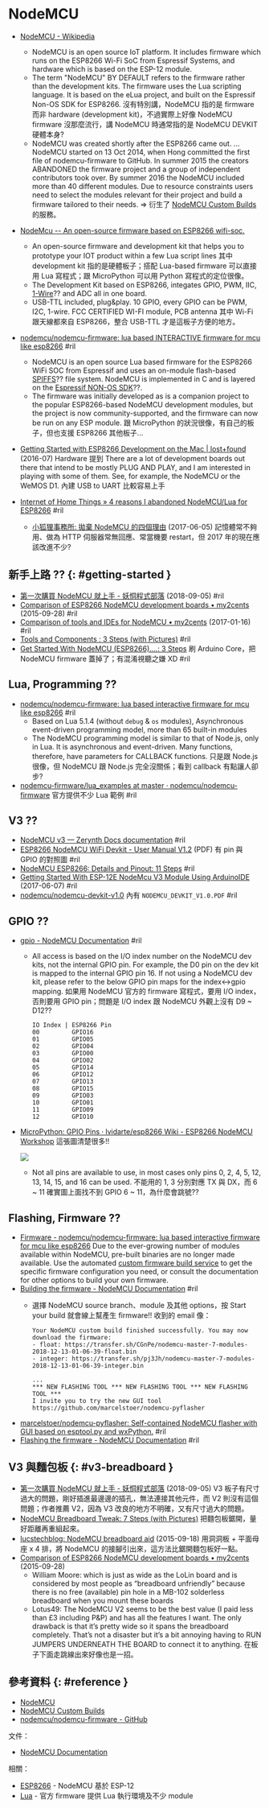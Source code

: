 # NodeMCU

  - [NodeMCU \- Wikipedia](https://en.wikipedia.org/wiki/NodeMCU)
      - NodeMCU is an open source IoT platform. It includes firmware which runs on the ESP8266 Wi-Fi SoC from Espressif Systems, and hardware which is based on the ESP-12 module.
      - The term "NodeMCU" BY DEFAULT refers to the firmware rather than the development kits. The firmware uses the Lua scripting language. It is based on the eLua project, and built on the Espressif Non-OS SDK for ESP8266. 沒有特別講，NodeMCU 指的是 firmware 而非 hardware (development kit)，不過實際上好像 NodeMCU firmware 沒那麼流行，講 NodeMCU 時通常指的是 NodeMCU DEVKIT 硬體本身?
      - NodeMCU was created shortly after the ESP8266 came out. ... NodeMCU started on 13 Oct 2014, when Hong committed the first file of nodemcu-firmware to GitHub. In summer 2015 the creators ABANDONED the firmware project and a group of independent contributors took over. By summer 2016 the NodeMCU included more than 40 different modules. Due to resource constraints users need to select the modules relevant for their project and build a firmware tailored to their needs. => 衍生了 [NodeMCU Custom Builds](https://nodemcu-build.com/) 的服務。

  - [NodeMcu \-\- An open\-source firmware based on ESP8266 wifi\-soc\.](http://www.nodemcu.com/index_en.html)
      - An open-source firmware and development kit that helps you to prototype your IOT product within a few Lua script lines 其中 development kit 指的是硬體板子；搭配 Lua-based firmware 可以直接用 Lua 寫程式；跟 MicroPython 可以用 Python 寫程式的定位很像。
      - The Development Kit based on ESP8266, integates GPIO, PWM, IIC, [1-Wire](https://nodemcu.readthedocs.io/en/master/en/modules/ow/)?? and ADC all in one board.
      - USB-TTL included, plug&play. 10 GPIO, every GPIO can be PWM, I2C, 1-wire. FCC CERTIFIED WI-FI module, PCB antenna 其中 Wi-Fi 跟天線都來自 ESP8266，整合 USB-TTL 才是這板子方便的地方。

  - [nodemcu/nodemcu\-firmware: lua based INTERACTIVE firmware for mcu like esp8266](https://github.com/nodemcu/nodemcu-firmware) #ril
      - NodeMCU is an open source Lua based firmware for the ESP8266 WiFi SOC from Espressif and uses an on-module flash-based [SPIFFS](https://github.com/pellepl/spiffs)?? file system. NodeMCU is implemented in C and is layered on the [Espressif NON-OS SDK](https://github.com/espressif/ESP8266_NONOS_SDK)??.
      - The firmware was initially developed as is a companion project to the popular ESP8266-based NodeMCU development modules, but the project is now community-supported, and the firmware can now be run on any ESP module. 跟 MicroPython 的狀況很像，有自己的板子，但也支援 ESP8266 其他板子...

  - [Getting Started with ESP8266 Development on the Mac \| lost\+found](http://blog.dushin.net/2016/07/getting-started-with-esp8266-development-on-the-mac/) (2016-07) Hardware 提到 There are a lot of development boards out there that intend to be mostly PLUG AND PLAY, and I am interested in playing with some of them. See, for example, the NodeMCU or the WeMOS D1. 內建 USB to UART 比較容易上手

  - [Internet of Home Things » 4 reasons I abandoned NodeMCU/Lua for ESP8266](https://internetofhomethings.com/homethings/?p=424) #ril
      - [小狐狸事務所: 拋棄 NodeMCU 的四個理由](http://yhhuang1966.blogspot.com/2017/06/nodemcu.html) (2017-06-05) 記憶體常不夠用、做為 HTTP 伺服器常無回應、常當機要 restart，但 2017 年的現在應該改進不少?

## 新手上路 ?? {: #getting-started }

  - [第一次購買 NodeMCU 就上手 \- 妖恫程式部落](https://blog.everlearn.tw/nodemcu/%E7%AC%AC%E4%B8%80%E6%AC%A1%E8%B3%BC%E8%B2%B7-nodemcu-%E5%B0%B1%E4%B8%8A%E6%89%8B) (2018-09-05) #ril
  - [Comparison of ESP8266 NodeMCU development boards • my2cents](https://frightanic.com/iot/comparison-of-esp8266-nodemcu-development-boards/) (2015-09-28) #ril
  - [Comparison of tools and IDEs for NodeMCU • my2cents](https://frightanic.com/iot/tools-ides-nodemcu/) (2017-01-16) #ril
  - [Tools and Components : 3 Steps \(with Pictures\)](https://www.instructables.com/id/Getting-Started-With-NodeMCU-All-in-One-Guide/) #ril
  - [Get Started With NodeMCU \(ESP8266\)\.\.\.\.: 3 Steps](https://www.instructables.com/id/Get-Started-With-NodeMCU/) 刷 Arduino Core，把 NodeMCU firmware 蓋掉了；有混淆視聽之嫌 XD #ril

## Lua, Programming ??

  - [nodemcu/nodemcu\-firmware: lua based interactive firmware for mcu like esp8266](https://github.com/nodemcu/nodemcu-firmware) #ril
      - Based on Lua 5.1.4 (without `debug` & `os` modules), Asynchronous event-driven programming model, more than 65 built-in modules
      - The NodeMCU programming model is similar to that of Node.js, only in Lua. It is asynchronous and event-driven. Many functions, therefore, have parameters for CALLBACK functions. 只是跟 Node.js 很像，但 NodeMCU 跟 Node.js 完全沒關係；看到 callback 有點讓人卻步?
  - [nodemcu\-firmware/lua\_examples at master · nodemcu/nodemcu\-firmware](https://github.com/nodemcu/nodemcu-firmware/tree/master/lua_examples) 官方提供不少 Lua 範例 #ril

## V3 ??

  - [NodeMCU v3 — Zerynth Docs documentation](https://docs.zerynth.com/latest/official/board.zerynth.nodemcu3/docs/index.html) #ril
  - [ESP8266 NodeMCU WiFi Devkit - User Manual V1.2](http://www.handsontec.com/pdf_learn/esp8266-V10.pdf) (PDF) 有 pin 與 GPIO 的對照圖 #ril
  - [NodeMCU ESP8266: Details and Pinout: 11 Steps](https://www.instructables.com/id/NodeMCU-ESP8266-Details-and-Pinout/) #ril
  - [Getting Started With ESP\-12E NodeMcu V3 Module Using ArduinoIDE](https://www.c-sharpcorner.com/article/blinking-led-by-esp-12e-nodemcu-v3-module-using-arduinoide/) (2017-06-07) #ril
  - [nodemcu/nodemcu\-devkit\-v1\.0](https://github.com/nodemcu/nodemcu-devkit-v1.0) 內有 `NODEMCU_DEVKIT_V1.0.PDF` #ril

## GPIO ??

  - [gpio \- NodeMCU Documentation](https://nodemcu.readthedocs.io/en/master/en/modules/gpio/) #ril
      - All access is based on the I/O index number on the NodeMCU dev kits, not the internal GPIO pin. For example, the D0 pin on the dev kit is mapped to the internal GPIO pin 16. If not using a NodeMCU dev kit, please refer to the below GPIO pin maps for the index↔gpio mapping. 如果用 NodeMCU 官方的 firmware 寫程式，要用 I/O index，否則要用 GPIO pin；問題是 I/O index 跟 NodeMCU 外觀上沒有 D9 ~ D12??

            IO Index | ESP8266 Pin
            00         GPIO16
            01         GPIO05
            02         GPIO04
            03         GPIO00
            04         GPIO02
            05         GPIO14
            06         GPIO12
            07         GPIO13
            08         GPIO15
            09         GPIO03
            10         GPIO01
            11         GPIO09
            12         GPIO10

  - [MicroPython: GPIO Pins · lvidarte/esp8266 Wiki - ESP8266 NodeMCU Workshop](https://github.com/lvidarte/esp8266/wiki/MicroPython:-GPIO-Pins) 這張圖清楚很多!!

      ![](https://raw.githubusercontent.com/lvidarte/esp8266/master/nodemcu_pins.png)

      - Not all pins are available to use, in most cases only pins 0, 2, 4, 5, 12, 13, 14, 15, and 16 can be used. 不能用的 1, 3 分別對應 TX 與 DX，而 6 ~ 11 確實圖上面找不到 GPIO 6 ~ 11，為什麼會跳號??

## Flashing, Firmware ??

  - [Firmware - nodemcu/nodemcu\-firmware: lua based interactive firmware for mcu like esp8266](https://github.com/nodemcu/nodemcu-firmware#releases) Due to the ever-growing number of modules available within NodeMCU, pre-built binaries are no longer made available. Use the automated [custom firmware build service](http://nodemcu-build.com/) to get the specific firmware configuration you need, or consult the documentation for other options to build your own firmware.
  - [Building the firmware \- NodeMCU Documentation](https://nodemcu.readthedocs.io/en/master/en/build/) #ril
      - 選擇 NodeMCU source branch、module 及其他 options，按 Start your build 就會線上幫產生 firmware!! 收到的 email 像：

            Your NodeMCU custom build finished successfully. You may now download the firmware:
            - float: https://transfer.sh/CGnPe/nodemcu-master-7-modules-2018-12-13-01-06-39-float.bin
            - integer: https://transfer.sh/pj3Jh/nodemcu-master-7-modules-2018-12-13-01-06-39-integer.bin

            ...
            *** NEW FLASHING TOOL *** NEW FLASHING TOOL *** NEW FLASHING TOOL ***
            I invite you to try the new GUI tool https://github.com/marcelstoer/nodemcu-pyflasher

  - [marcelstoer/nodemcu\-pyflasher: Self\-contained NodeMCU flasher with GUI based on esptool\.py and wxPython\.](https://github.com/marcelstoer/nodemcu-pyflasher) #ril
  - [Flashing the firmware \- NodeMCU Documentation](https://nodemcu.readthedocs.io/en/master/en/flash/) #ril

## V3 與麵包板 {: #v3-breadboard }

  - [第一次購買 NodeMCU 就上手 \- 妖恫程式部落](https://blog.everlearn.tw/nodemcu/第一次購買-nodemcu-就上手) (2018-09-05) V3 板子有尺寸過大的問題，剛好插進最邊邊的插孔，無法連接其他元件，而 V2 則沒有這個問題；作者推薦 V2，因為 V3 改良的地方不明確，又有尺寸過大的問題。
  - [NodeMCU Breadboard Tweak: 7 Steps \(with Pictures\)](https://www.instructables.com/id/NodeMCU-Breadboard-Tweak/) 把麵包板鋸開，量好距離再重組起來。
  - [lucstechblog: NodeMCU breadboard aid](https://lucstechblog.blogspot.com/2015/09/nodemcu-breadboard-aid.html) (2015-09-18) 用洞洞板 + 平面母座 x 4 排，將 NodeMCU 的接腳引出來，這方法比鋸開麵包板好一點。
  - [Comparison of ESP8266 NodeMCU development boards • my2cents](https://frightanic.com/iot/comparison-of-esp8266-nodemcu-development-boards/) (2015-09-28)
      - William Moore: which is just as wide as the LoLin board and is considered by most people as “breadboard unfriendly” because there is no free (available) pin hole in a MB-102 solderless breadboard when you mount these boards
      - Lotus49: The NodeMCU V2 seems to be the best value (I paid less than £3 including P&P) and has all the features I want. The only drawback is that it’s pretty wide so it spans the breadboard completely. That’s not a disaster but it’s a bit annoying having to RUN JUMPERS UNDERNEATH THE BOARD to connect it to anything. 在板子下面走跳線出來好像也是一招。

## 參考資料 {: #reference }

  - [NodeMCU](http://www.nodemcu.com/index_en.html)
  - [NodeMCU Custom Builds](https://nodemcu-build.com/)
  - [nodemcu/nodemcu-firmware - GitHub](https://github.com/nodemcu/nodemcu-firmware)

文件：

  - [NodeMCU Documentation](https://nodemcu.readthedocs.io/)

相關：

  - [ESP8266](esp8266.md) - NodeMCU 基於 ESP-12
  - [Lua](lua.md) - 官方 firmware 提供 Lua 執行環境及不少 module
